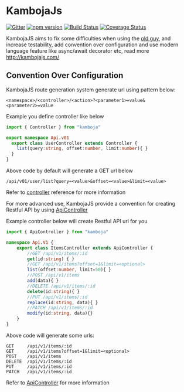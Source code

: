 # KambojaJs

[![Gitter](https://img.shields.io/gitter/room/nwjs/nw.js.svg)](https://gitter.im/KambojaJS/lobby)
[![npm version](https://badge.fury.io/js/kamboja.svg)](https://badge.fury.io/js/kamboja)
[![Build Status](https://travis-ci.org/kambojajs/kamboja.svg?branch=master)](https://travis-ci.org/kambojajs/kamboja)
[![Coverage Status](https://coveralls.io/repos/github/kambojajs/kamboja/badge.svg?branch=master)](https://coveralls.io/github/kambojajs/kamboja?branch=master)

KambojaJS aims to fix some difficulties when using the [old guy](https://expressjs.com/), and increase testability, add convention over configuration and use modern language feature like async/await decorator etc, read more http://kambojajs.com/

## Convention Over Configuration

KambojaJS route generation system generate url using pattern below:

```
<namespace>/<controller>/<action>?<parameter1>=value&<parameter2>=value 
```

Example you define controller like below

```typescript
import { Controller } from "kamboja"

export namespace Api.v01
  export class UserController extends Controller {
    list(query:string, offset:number, limit:number){ }
  }
}
```

Above code by default will generate a GET url below

```
/api/v01/user/list?query=<value>&offset=<value>&limit=<value>
```

Refer to [controller](http://kambojajs.com/reference/controller) reference for more information

For more advanced use, KambojaJS provide a convention for creating Restful API by using [ApiController](http://kambojajs.com/reference/api-controller)

Example controller below will create Restful API url for you

```typescript
import { ApiController } from "kamboja"

namespace Api.V1 {
    export class ItemsController extends ApiController {
        //GET /api/v1/items/:id
        get(id:string) { }
        //GET /api/v1/items?offset=1&limit=<optional>
        list(offset:number, limit=50){ }
        //POST /api/v1/items
        add(data){ }
        //DELETE /api/v1/items/:id
        delete(id:string){ }
        //PUT /api/v1/items/:id
        replace(id:string, data){ }
        //PATCH /api/v1/items/:id
        modify(id:string, data){}
    }
}
```

Above code will generate some urls:

```
GET     /api/v1/items/:id
GET     /api/v1/items?offset=1&limit=<optional>
POST    /api/v1/items
DELETE  /api/v1/items/:id
PUT     /api/v1/items/:id
PATCH   /api/v1/items/:id
```

Refer to [ApiController](http://kambojajs.com/reference/api-controller) for more information



